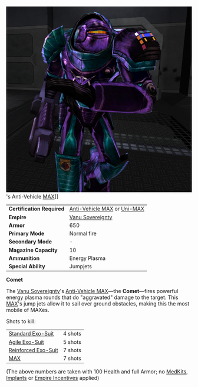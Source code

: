 ![](../images/CometPicture.jpg "fig:CometPicture.jpg")'s Anti-Vehicle
[MAX](Mechanized_Assault_Exo-Suit.md)\]\]

|                            |                                                                                                                                          |
| -------------------------- | ---------------------------------------------------------------------------------------------------------------------------------------- |
| **Certification Required** | [Anti-Vehicle MAX](../certifications/Anti-Vehicle_MAX_(Certification).md) or [Uni-MAX](../certifications/Uni-MAX_(Certification).md) |
| **Empire**                 | [Vanu Sovereignty](../etc/Vanu_Sovereignty.md)                                                                                           |
| **Armor**                  | 650                                                                                                                                      |
| **Primary Mode**           | Normal fire                                                                                                                              |
| **Secondary Mode**         | \-                                                                                                                                       |
| **Magazine Capacity**      | 10                                                                                                                                       |
| **Ammunition**             | Energy Plasma                                                                                                                            |
| **Special Ability**        | Jumpjets                                                                                                                                 |

**Comet**

The [Vanu Sovereignty](../etc/Vanu_Sovereignty.md)'s
[Anti-Vehicle MAX](../certifications/Anti-Vehicle_MAX_(Certification).md)—the
**Comet**—fires powerful energy plasma rounds that do "aggravated" damage to the
target. This [MAX](Mechanized_Assault_Exo-Suit.md)'s jump jets allow it to sail
over ground obstacles, making this the most mobile of MAXes.

Shots to kill:

|                                                        |         |
| ------------------------------------------------------ | ------- |
| [Standard Exo-Suit](../armor/Standard_Exo-Suit.md)     | 4 shots |
| [Agile Exo-Suit](../armor/Agile_Exo-Suit.md)           | 5 shots |
| [Reinforced Exo-Suit](../armor/Reinforced_Exo-Suit.md) | 7 shots |
| [MAX](Mechanized_Assault_Exo-Suit.md)                  | 7 shots |

(The above numbers are taken with 100 Health and full Armor; no
[MedKits](MedKit.md), [Implants](../implants/Implants.md) or
[Empire Incentives](../etc/Empire_Incentives.md) applied)


